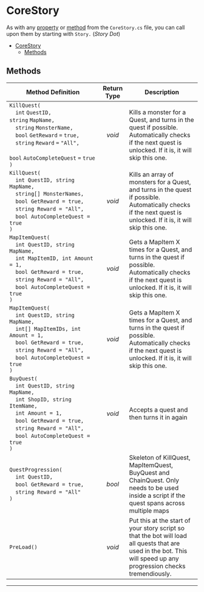 
# CoreStory

As with any [property](#properties) or [method](#methods) from the `CoreStory.cs` file, you can call upon them by starting with `Story.` (*Story Dot*)

- [CoreStory](#corestory)
  - [Methods](#methods)

## Methods

| Method Definition | Return Type | Description |
| ------------------------------------------------------- | :---: | --- |
| `KillQuest(`<br>&emsp;`int`&nbsp;`QuestID, string`&nbsp;`MapName,`<br>&emsp;`string`&nbsp;`MonsterName,`<br>&emsp;`bool`&nbsp;`GetReward`&nbsp;`=`&nbsp;`true,`<br>&emsp;`string`&nbsp;`Reward`&nbsp;`=`&nbsp;`"All",`<br>&emsp;`bool`&nbsp;`AutoCompleteQuest`&nbsp;`=`&nbsp;`true`<br>`)` | *void*| Kills a monster for a Quest, and turns in the quest if possible. Automatically checks if the next quest is unlocked. If it is, it will skip this one. |
| `KillQuest(`<br>&emsp;`int QuestID, string MapName,`<br>&emsp;`string[] MonsterNames,`<br>&emsp;`bool GetReward = true,`<br>&emsp;`string Reward = "All",`<br>&emsp;`bool AutoCompleteQuest = true`<br>`)` | *void* | Kills an array of monsters for a Quest, and turns in the quest if possible. Automatically checks if the next quest is unlocked. If it is, it will skip this one. |
| `MapItemQuest(`<br>&emsp;`int QuestID, string MapName,`<br>&emsp;`int MapItemID, int Amount = 1,`<br>&emsp;`bool GetReward = true,`<br>&emsp;`string Reward = "All",`<br>&emsp;`bool AutoCompleteQuest = true`<br>`)` | *void* | Gets a MapItem X times for a Quest, and turns in the quest if possible. Automatically checks if the next quest is unlocked. If it is, it will skip this one. |
| `MapItemQuest(`<br>&emsp;`int QuestID, string MapName,`<br>&emsp;`int[] MapItemIDs, int Amount = 1,`<br>&emsp;`bool GetReward = true,`<br>&emsp;`string Reward = "All",`<br>&emsp;`bool AutoCompleteQuest = true`<br>`)` | *void* | Gets a MapItem X times for a Quest, and turns in the quest if possible. Automatically checks if the next quest is unlocked. If it is, it will skip this one. |
| `BuyQuest(`<br>&emsp;`int QuestID, string MapName,`<br>&emsp;`int ShopID, string ItemName,`<br>&emsp;`int Amount = 1,`<br>&emsp;`bool GetReward = true,`<br>&emsp;`string Reward = "All",`<br>&emsp;`bool AutoCompleteQuest = true`<br>`)` | *void* | Accepts a quest and then turns it in again |
| `QuestProgression(`<br>&emsp;`int QuestID,`<br>&emsp;`bool GetReward = true,`<br>&emsp;`string Reward = "All"`<br>`)` | *bool* | Skeleton of KillQuest, MapItemQuest, BuyQuest and ChainQuest. Only needs to be used inside a script if the quest spans across multiple maps |
| `PreLoad()` | *void* | Put this at the start of your story script so that the bot will load all quests that are used in the bot. This will speed up any progression checks tremendiously. |

---------